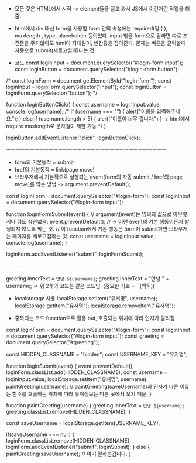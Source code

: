 - 모든 것은 HTML에서 시작 -> element들을 끌고 와서 JS에서 이런저런 작업을 해줌.
- html에서 div 대신 form을 사용함
form 안의 속성에는 required(필수), maxlength , type, placeholder 등이있다.
input 밖을 form으로 감싸면 따로 조건문을 주지않아도 html이 최대길이, 빈칸등을 잡아준다.
문제는 버튼을 클릭할때 자동으로 submit(새로고침)된다는 것

- 코드
const loginInput = document.querySelector("#login-form input");
const loginButton = document.querySelector("#login-form button");

/*
const loginForm = document.getElementById("login-form");
const loginInput = loginForm.querySelector("input");
const loginButton = loginForm.querySelector("button");
*/

function loginButtonClick() {
   const username = loginInput.value;
   console.log(username);
   /*
   if (username === "") {
      alert("이름을 입력해주세요.");
   } else if (username.length > 5) {
      alert("이름이 너무 깁니다.")
   }
   -> html에서 require maxlength로 문자길이 제한 가능
   */
}

loginButton.addEventListener("click", loginButtonClick);


ㅡㅡㅡㅡㅡㅡㅡㅡㅡㅡㅡㅡㅡㅡㅡㅡㅡㅡㅡㅡㅡㅡㅡㅡㅡㅡㅡㅡㅡㅡㅡㅡㅡㅡ


- form의 기본동작 = submit
- href의 기본동작 = link(page move)
- 브라우저에서 기본적으로 실행되는 event(form의 자동 submit / href의 page move)를 막는 방법
   -> argument.preventDefault();

const loginForm = document.querySelector("#login-form");
const loginInput = document.querySelector("#login-form input");

function loginFormSubmit(event) { // argument(event)는 임의의 값으로 아무렇게나 줘도 상관없음.
   event.preventDefault(); 
   // -> 어떤 event의 기본 행동이든지 발생되지 않도록 막는 것.
   // 이 function에서 기본 행동은 form이 submit하면 브라우저는 페이지를 새로고침하는 것.
   const username = loginInput.value;
   console.log(username);
}

loginForm.addEventListener("submit", loginFormSubmit);


ㅡㅡㅡㅡㅡㅡㅡㅡㅡㅡㅡㅡㅡㅡㅡㅡㅡㅡㅡㅡㅡㅡㅡㅡㅡㅡㅡㅡㅡㅡㅡㅡㅡㅡ


greeting.innerText = `안녕 ${username}`;
greeting.innerText = "안녕 " + username; 
-> 위 2개의 코드는 같은 코드임. (중요한 기호 = ``(백틱))





- localstorage 사용
localStorage.setItem("유저명", username);
localStorage.getItem("유저명");
localStorage.removeItem("유저명");

- 중복되는 코드 function으로 활용 but, 호출되는 위치에 따라 인자가 달라짐

const loginForm = document.querySelector("#login-form");
const loginInput = document.querySelector("#login-form input");
const greeting = document.querySelector("#greeting");

const HIDDEN_CLASSNAME = "hidden";
const USERNAME_KEY = "유저명";

function loginSubmit(event) {
   event.preventDefault();
   loginForm.classList.add(HIDDEN_CLASSNAME);
   const username = loginInput.value;
   localStorage.setItem("유저명", username);
   paintGreeting(username); 
     // paintGreeting(saveUsername)과 인자가 다른 이유는 함수를 호출하는 위치에 따라 유저정보는 다른 곳에서 오기 때문. 
}

function paintGreeting(username) {
   greeting.innerText = `안녕 ${username}`;
   greeting.classList.remove(HIDDEN_CLASSNAME);
}

const saveUsername = localStorage.getItem(USERNAME_KEY);

if(saveUsername === null) {
   loginForm.classList.remove(HIDDEN_CLASSNAME);
   loginForm.addEventListener("submit", loginSubmit);
} else {
   paintGreeting(saveUsername);
   // 여기 말하는겁니다.
}
